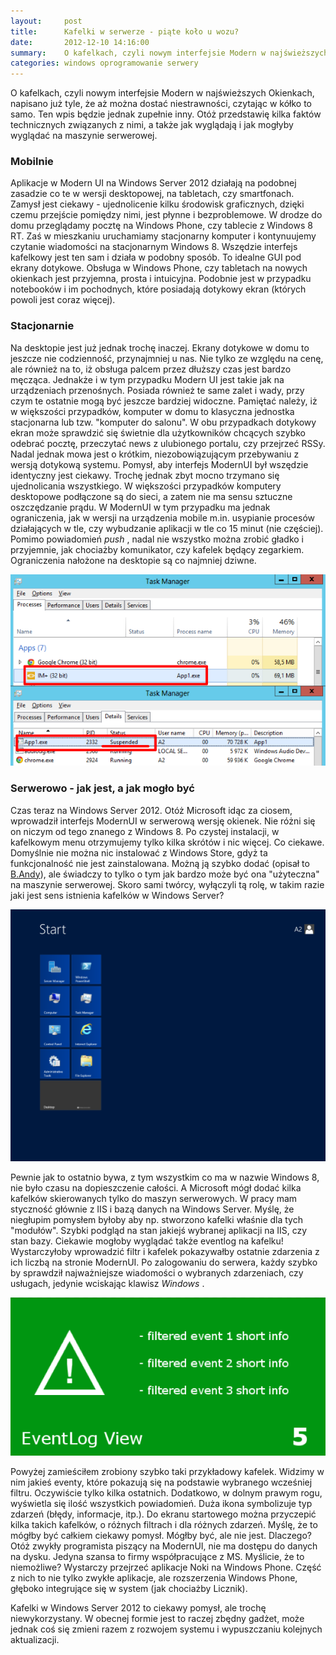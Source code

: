 ```yaml
---
layout:     post
title:      Kafelki w serwerze - piąte koło u wozu?
date:       2012-12-10 14:16:00
summary:    O kafelkach, czyli nowym interfejsie Modern w najświeższych Okienkach, napisano już tyle, że aż można dostać niestrawności, czytając w kółko to samo. Ten wpis będzie jednak zupełnie inny. Otóż przedstawię kilka faktów technicznych związanych z nimi, a także jak wyglądają i jak mogłyby wyglądać na ma...
categories: windows oprogramowanie serwery
---
```




O kafelkach, czyli nowym interfejsie Modern w najświeższych Okienkach, napisano już tyle, że aż można dostać niestrawności, czytając w kółko to samo. Ten wpis będzie jednak zupełnie inny. Otóż przedstawię kilka faktów technicznych związanych z nimi, a także jak wyglądają i jak mogłyby wyglądać na maszynie serwerowej. 



### Mobilnie



Aplikacje w Modern UI na Windows Server 2012 działają na podobnej zasadzie co te w wersji desktopowej, na tabletach, czy smartfonach. Zamysł jest ciekawy - ujednolicenie kilku środowisk graficznych, dzięki czemu przejście pomiędzy nimi, jest płynne i bezproblemowe. W drodze do domu przeglądamy pocztę na Windows Phone, czy tablecie z Windows 8 RT. Zaś w mieszkaniu uruchamiamy stacjonarny komputer i kontynuujemy czytanie wiadomości na stacjonarnym Windows 8. Wszędzie interfejs kafelkowy jest ten sam i działa w podobny sposób. To idealne GUI pod ekrany dotykowe. Obsługa w Windows Phone, czy tabletach na nowych okienkach jest przyjemna, prosta i intuicyjna. Podobnie jest w przypadku notebooków i im pochodnych, które posiadają dotykowy ekran (których powoli jest coraz więcej). 



### Stacjonarnie



Na desktopie jest już jednak trochę inaczej. Ekrany dotykowe w domu to jeszcze nie codzienność, przynajmniej u nas. Nie tylko ze względu na cenę, ale również na to, iż obsługa palcem przez dłuższy czas jest bardzo męcząca.  Jednakże i w tym przypadku Modern UI jest takie jak na urządzeniach przenośnych. Posiada również te same zalet i wady, przy czym  te ostatnie mogą być jeszcze bardziej widoczne. Pamiętać należy, iż w większości przypadków, komputer w domu to klasyczna jednostka stacjonarna lub tzw. "komputer do salonu". W obu przypadkach dotykowy ekran może sprawdzić się świetnie dla użytkowników chcących szybko odebrać pocztę, przeczytać news z ulubionego portalu, czy przejrzeć RSSy. Nadal jednak mowa jest o krótkim, niezobowiązującym przebywaniu z wersją dotykową systemu. Pomysł, aby interfejs ModernUI był wszędzie identyczny jest ciekawy. Trochę jednak zbyt mocno trzymano się ujednolicania wszystkiego. W większości przypadków komputery desktopowe podłączone są do sieci, a zatem nie ma sensu sztuczne oszczędzanie prądu. W ModernUI w tym przypadku ma jednak ograniczenia, jak w wersji na urządzenia mobile m.in. usypianie procesów działających w tle, czy wybudzanie aplikacji w tle co 15 minut (nie częściej). Pomimo powiadomień  *push* , nadal nie wszystko można zrobić gładko i przyjemnie, jak chociażby komunikator, czy kafelek będący zegarkiem. Ograniczenia nałożone na desktopie są  co najmniej dziwne.



![desk](https://raw.githubusercontent.com/djfoxer/djfoxer.github.io/master/_img/2012-12-10-_114_/g_-_608x405_-_-_37780x20121209141122_0.png)






### Serwerowo - jak jest, a jak mogło być



Czas teraz na Windows Server 2012. Otóż Microsoft idąc za ciosem, wprowadził interfejs ModernUI w serwerową wersję okienek. Nie różni się on niczym od tego znanego z Windows 8. Po czystej instalacji, w kafelkowym menu otrzymujemy tylko kilka skrótów i nic więcej. Co ciekawe. Domyślnie nie można nic instalować z Windows Store, gdyż ta funkcjonalność nie jest zainstalowana. Możną ją szybko dodać (opisał to [B.Andy](http://www.dobreprogramy.pl/B.Andy/Howto-Windows-Server-Workstation,37579.html)), ale świadczy to tylko o tym jak bardzo może być ona "użyteczna" na maszynie serwerowej. Skoro sami twórcy, wyłączyli tą rolę, w takim razie jaki jest sens istnienia kafelków w Windows Server? 



![desk](https://raw.githubusercontent.com/djfoxer/djfoxer.github.io/master/_img/2012-12-10-_114_/g_-_608x405_-_-_37780x20121209143215_0.png)



Pewnie jak to ostatnio bywa, z tym wszystkim co ma w nazwie Windows 8, nie było czasu na dopieszczenie całości. A Microsoft mógł dodać kilka kafelków skierowanych tylko do maszyn serwerowych. W pracy mam styczność głównie z IIS i bazą danych na Windows Server. Myślę, że niegłupim pomysłem byłoby aby np. stworzono kafelki właśnie dla tych "modułów". Szybki podgląd na stan jakiejś wybranej aplikacji na IIS, czy stan bazy. Ciekawie mogłoby wyglądać także eventlog na kafelku! Wystarczyłoby wprowadzić filtr i kafelek pokazywałby ostatnie zdarzenia z ich liczbą na stronie ModernUI. Po zalogowaniu do serwera, każdy szybko by sprawdził najważniejsze wiadomości o wybranych zdarzeniach, czy usługach, jedynie wciskając klawisz  *Windows* .




![desk](https://raw.githubusercontent.com/djfoxer/djfoxer.github.io/master/_img/2012-12-10-_114_/g_-_608x405_-_-_37780x20121209153629_0.png)



Powyżej zamieściłem zrobiony szybko taki przykładowy kafelek. Widzimy w nim jakieś eventy, które pokazują się na podstawie wybranego wcześniej filtru. Oczywiście tylko kilka ostatnich. Dodatkowo, w dolnym prawym rogu, wyświetla się ilość wszystkich powiadomień. Duża ikona symbolizuje typ zdarzeń (błędy, informacje, itp.). Do ekranu startowego można przyczepić kilka takich kafelków, o różnych filtrach i dla różnych zdarzeń. Myślę, że to mógłby być całkiem ciekawy pomysł. Mógłby być, ale nie jest. Dlaczego? Otóż zwykły programista piszący na ModernUI,  nie ma dostępu do danych na dysku. Jedyna szansa to firmy współpracujące z  MS. Myślicie, że to niemożliwe? Wystarczy przejrzeć aplikacje Noki na Windows Phone. Część z nich to nie tylko zwykłe aplikacje, ale rozszerzenia Windows Phone, głęboko integrujące się w system (jak chociażby Licznik). 

Kafelki w Windows Server 2012 to ciekawy pomysł, ale trochę niewykorzystany. W obecnej formie jest to raczej zbędny gadżet, może jednak coś się zmieni razem z rozwojem systemu i wypuszczaniu kolejnych aktualizacji. 
